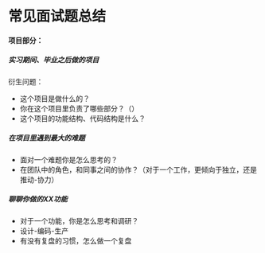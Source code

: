 # 常见面试题总结

#### 项目部分：

##### 实习期间、毕业之后做的项目

衍生问题：

* 这个项目是做什么的？
* 你在这个项目里负责了哪些部分？（）
* 这个项目的功能结构、代码结构是什么？

##### 在项目里遇到最大的难题

* 面对一个难题你是怎么思考的？
* 在团队中的角色，和同事之间的协作？（对于一个工作，更倾向于独立，还是推动-协力）

##### 聊聊你做的XX功能

* 对于一个功能，你是怎么思考和调研？
* 设计-编码-生产
* 有没有复盘的习惯，怎么做一个复盘



